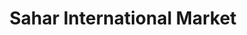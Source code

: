 ---
title: "Sahar International Market"
url: /chicago/sahar-international-market/
shop: supermarket
---